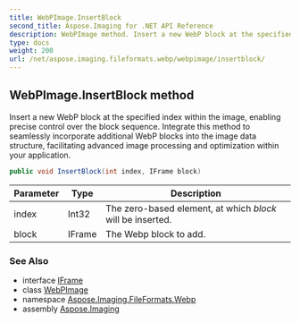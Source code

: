 ```yaml
---
title: WebPImage.InsertBlock
second_title: Aspose.Imaging for .NET API Reference
description: WebPImage method. Insert a new WebP block at the specified index within the image enabling precise control over the block sequence. Integrate this method to seamlessly incorporate additional WebP blocks into the image data structure facilitating advanced image processing and optimization within your application
type: docs
weight: 200
url: /net/aspose.imaging.fileformats.webp/webpimage/insertblock/
---
```

## WebPImage.InsertBlock method

Insert a new WebP block at the specified index within the image, enabling precise control over the block sequence. Integrate this method to seamlessly incorporate additional WebP blocks into the image data structure, facilitating advanced image processing and optimization within your application.

```csharp
public void InsertBlock(int index, IFrame block)
```

| Parameter | Type | Description |
| --- | --- | --- |
| index | Int32 | The zero-based element, at which *block* will be inserted. |
| block | IFrame | The Webp block to add. |

### See Also

* interface [IFrame](../../iframe/)
* class [WebPImage](../)
* namespace [Aspose.Imaging.FileFormats.Webp](../../webpimage/)
* assembly [Aspose.Imaging](../../../)


